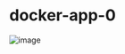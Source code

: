 # docker-app-0

![image](https://github.com/Kathirve1/docker-app-0/assets/109842217/a5ebe457-5b1c-485d-ba9b-dc458228aab4)
